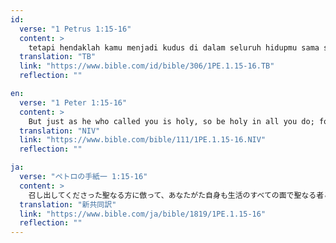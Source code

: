 ```yaml
---
id:
  verse: "1 Petrus 1:15-16"
  content: >
    tetapi hendaklah kamu menjadi kudus di dalam seluruh hidupmu sama seperti Dia yang kudus, yang telah memanggil kamu, sebab ada tertulis: Kuduslah kamu, sebab Aku kudus.
  translation: "TB"
  link: "https://www.bible.com/id/bible/306/1PE.1.15-16.TB"
  reflection: ""

en:
  verse: "1 Peter 1:15-16"
  content: >
    But just as he who called you is holy, so be holy in all you do; for it is written: “Be holy, because I am holy.”
  translation: "NIV"
  link: "https://www.bible.com/bible/111/1PE.1.15-16.NIV"
  reflection: ""

ja:
  verse: "ペトロの手紙一 1:15-16"
  content: >
    召し出してくださった聖なる方に倣って、あなたがた自身も生活のすべての面で聖なる者となりなさい。 「あなたがたは聖なる者となれ。わたしは聖なる者だからである」と書いてあるからです。
  translation: "新共同訳"
  link: "https://www.bible.com/ja/bible/1819/1PE.1.15-16"
  reflection: ""
---
```

